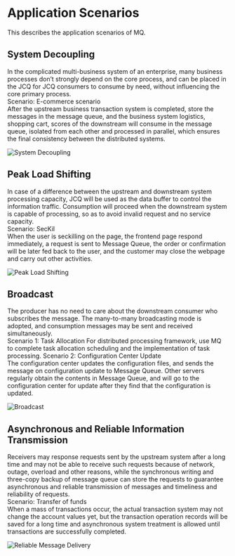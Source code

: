 # Application Scenarios

This describes the application scenarios of MQ.

## System Decoupling
In the complicated multi-business system of an enterprise, many business processes don’t strongly depend on the core process, and can be placed in the JCQ for JCQ consumers to consume by need, without influencing the core primary process.</br>
Scenario: E-commerce scenario</br>
After the upstream business transaction system is completed, store the messages in the message queue, and the business system logistics, shopping cart, scores of the downstream will consume in the message queue, isolated from each other and processed in parallel, which ensures the final consistency between the distributed systems.

![System Decoupling](https://github.com/jdcloudcom/en/blob/translationUse/image/Internet-Middleware/Message-Queue/01.png)

## Peak Load Shifting
In case of a difference between the upstream and downstream system processing capacity, JCQ will be used as the data buffer to control the information traffic. Consumption will proceed when the downstream system is capable of processing, so as to avoid invalid request and no service capacity.</br>
Scenario: SecKil</br>
When the user is seckilling on the page, the frontend page respond immediately, a request is sent to Message Queue, the order or confirmation will be later fed back to the user, and the customer may close the webpage and carry out other activities.

![Peak Load Shifting](https://github.com/jdcloudcom/en/blob/translationUse/image/Internet-Middleware/Message-Queue/02.png)

## Broadcast
The producer has no need to care about the downstream consumer who subscribes the message. The many-to-many broadcasting mode is adopted, and consumption messages may be sent and received simultaneously.</br>
Scenario 1: Task Allocation
For distributed processing framework, use MQ to complete task allocation scheduling and the implementation of task processing.
Scenario 2: Configuration Center Update</br>
The configuration center updates the configuration files, and sends the message on configuration update to  Message Queue. Other servers regularly obtain the contents in  Message Queue, and will go to the configuration center for update after they find that the configuration is updated.

![Broadcast](https://github.com/jdcloudcom/en/blob/translationUse/image/Internet-Middleware/Message-Queue/03.png)

## Asynchronous and Reliable Information Transmission
Receivers may response requests sent by the upstream system after a long time and may not be able to receive such requests because of network, outage, overload and other reasons, while the synchronous writing and three-copy backup of message queue can store the requests to guarantee asynchronous and reliable transmission of messages and timeliness and reliability of requests.</br>
Scenario: Transfer of funds</br>
When a mass of transactions occur, the actual transaction system may not change the account values yet, but the transaction operation records will be saved for a long time and asynchronous system treatment is allowed until transactions are successfully completed.


![Reliable Message Delivery](https://github.com/jdcloudcom/en/blob/translationUse/image/Internet-Middleware/Message-Queue/04.png)
